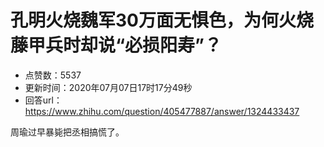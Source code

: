 # 孔明火烧魏军30万面无惧色，为何火烧藤甲兵时却说“必损阳寿”？
- 点赞数：5537
- 更新时间：2020年07月07日17时17分49秒
- 回答url：https://www.zhihu.com/question/405477887/answer/1324433437
<body>
 <p data-pid="opaVXGpB">周瑜过早暴毙把丞相搞慌了。</p>
</body>